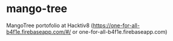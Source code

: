 # mango-tree
MangoTree portofolio at Hacktiv8 (https://one-for-all-b4f1e.firebaseapp.com/#/ or one-for-all-b4f1e.firebaseapp.com)
